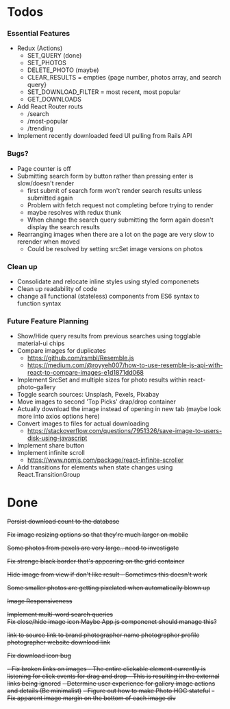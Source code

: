 # Todos
### Essential Features
- Redux (Actions)
    - SET_QUERY (done)
    - SET_PHOTOS
    - DELETE_PHOTO (maybe)
    - CLEAR_RESULTS = empties {page number, photos array, and search query}
    - SET_DOWNLOAD_FILTER = most recent, most popular
    - GET_DOWNLOADS
- Add React Router routs
    - /search
    - /most-popular
    - /trending
- Implement recently downloaded feed UI pulling from Rails API

### Bugs?
- Page counter is off
- Submitting search form by button rather than pressing enter is slow/doesn't render
    -  first submit of search form won't render search results unless submitted again
    - Problem with fetch request not completing before trying to render
    - maybe resolves with redux thunk
    - When change the search query submitting the form again doesn't display the search results
- Rearranging images when there are a lot on the page are very slow to rerender when moved
    - Could be resolved by setting srcSet image versions on photos

### Clean up
- Consolidate and relocate inline styles using styled componenets
- Clean up readability of code
- change all functional (stateless) components from ES6 syntax to function syntax


### Future Feature Planning
- Show/Hide query results from previous searches using togglable material-ui chips
- Compare images for duplicates
    - https://github.com/rsmbl/Resemble.js
    - https://medium.com/@royyeh007/how-to-use-resemble-js-api-with-react-to-compare-images-e1d1871dd068
- Implement SrcSet and multiple sizes for photo results within react-photo-gallery
- Toggle search sources: Unsplash, Pexels, Pixabay
- Move images to second 'Top Picks' drap/drop container
- Actually download the image instead of opening in new tab (maybe look more into axios options here)
-  Convert images to files for actual downloading 
    - https://stackoverflow.com/questions/7951326/save-image-to-users-disk-using-javascript
- Implement share button
- Implement infinite scroll
    - https://www.npmjs.com/package/react-infinite-scroller
- Add transitions for elements when state changes using React.TransitionGroup



# Done
~~Persist download count to the database~~

~~Fix image resizing options so that they're much larger on mobile~~

~~Some photos from pexels are very large.. need to investigate~~

~~Fix strange black border that's appearing on the grid container~~

~~Hide image from view if don't like result - Sometimes this doesn't work~~

~~Some smaller photos are getting pixelated when automatically blown up~~

~~Image Responsiveness~~

~~Implement multi-word search queries~~<br>
~~Fix close/hide image icon Maybe App.js componenet should manage this?~~

~~link to source 
link to brand
photographer name
photographer profile
photographer website
download link~~

~~Fix download icon bug~~

~~- Fix broken links on images
    - The entire clickable element currently is listening for click events for drag and drop 
    - This is resulting in the external links being ignored~~
~~- Determine user experience for gallery image actions and details (Be minimalist)~~
~~- Figure out how to make Photo HOC stateful~~
~~- Fix apparent image margin on the bottom of each image div~~
